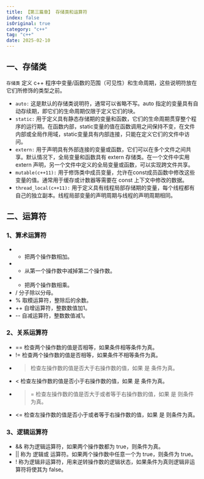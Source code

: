 ```yaml
---
title: 【第三篇章】 存储类和运算符
index: false
isOriginal: true
category: "c++"
tag: "c++"
date: 2025-02-10
---
```


## 一、存储类
`存储类` 定义 c++ 程序中变量/函数的范围（可见性）和生命周期，这些说明符放在它们所修饰的类型之前。
- `auto:` 这是默认的存储类说明符，通常可以省略不写。auto 指定的变量具有自动存续期，即它们的生命周期仅限于定义它们的块。
- `static:` 用于定义具有静态存储期的变量和函数，它们的生命周期贯穿整个程序的运行期。在函数内部，static变量的值在函数调用之间保持不变，在文件内部或全局作用域，static变量具有内部连接，只能在定义它们的文件中访问。
- `extern:` 用于声明具有外部连接的变量或函数，它们可以在多个文件之间共享。默认情况下，全局变量和函数具有 extern 存储类。在一个文件中实用 extern 声明，另一个文件中定义的全局变量或函数，可以实现跨文件共享。
- `mutable(c++11):` 用于修饰类中成员变量，允许在const成员函数中修改这些变量的值。通常用于缓存或计数器等需要在 const 上下文中修改的数据。
- `thread_local(c++11):` 用于定义具有线程局部存储期的变量，每个线程都有自己的独立副本。线程局部变量的声明周期与线程的声明周期相同。

## 二、运算符

### 1、算术运算符
- + 把两个操作数相加。
- - 从第一个操作数中减掉第二个操作数。
- * 把两个操作数相乘。
- / 分子除以分母。
- % 取模运算符，整除后的余数。
- ++ 自增运算符，整数数值加1。
- -- 自减运算符，整数数值减1。

### 2、关系运算符
- == 检查两个操作数的值是否相等，如果条件相等条件为真。
- != 检查两个操作数的值是否相等，如果条件不相等条件为真。
- > 检查左操作数的值是否大于右操作数的值，如果 是 条件为真。
- < 检查左操作数的值是否小于右操作数的值，如果 是 条件为真。
- >= 检查左操作数的值是否大于或者等于右操作数的值，如果 是 则条件为真。
- <= 检查左操作数的值是否小于或者等于右操作数的值，如果 是 则条件为真。

### 3、逻辑运算符
- && 称为逻辑运算符，如果两个操作数都为 true，则条件为真。
- || 称为 逻辑或 运算符。如果两个操作数中任意一个为 true，则条件为 true。
- ! 称为逻辑非运算符，用来逆转操作数的逻辑状态，如果条件为真则逻辑非运算符将使其为 false。



